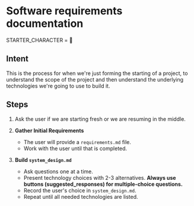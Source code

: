 # Software requirements documentation

STARTER_CHARACTER = 🔨

## Intent

This is the process for when we're just forming the starting of a project, to understand the scope of the project and then understand the underlying technologies we're going to use to build it.


## Steps

1. Ask the user if we are starting fresh or we are resuming in the middle.
2. **Gather Initial Requirements**
    - The user will provide a `requirements.md` file. 
    - Work with the user until that is completed.
    

3. **Build `system_design.md`**
    - Ask questions one at a time.
    - Present technology choices with 2-3 alternatives. **Always use buttons (suggested_responses) for multiple-choice questions.**
    - Record the user's choice in `system_design.md`.
    - Repeat until all needed technologies are listed.
    